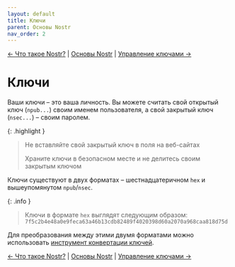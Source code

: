 ```yaml
---
layout: default
title: Ключи
parent: Основы Nostr
nav_order: 2
---
```


[← Что такое Nostr?](https://nostr.21ideas.org/docs/basics/what-is-nostr.html) | [Основы Nostr](https://nostr.21ideas.org/docs/basics/basics.html) | [Управление ключами →](https://nostr.21ideas.org/docs/basics/keys_management.html)


# Ключи
Ваши ключи – это ваша личность. Вы можете считать свой открытый ключ (`npub...`) своим именем пользователя, а свой закрытый ключ (`nsec...`) – своим паролем.

{: .highlight }
> Не вставляйте свой закрытый ключ в поля на веб-сайтах
> 
> Храните ключи в безопасном месте и не делитесь своим закрытым ключом

Ключи существуют в двух форматах – шестнадцатеричном `hex` и вышеупомянутом `npub`/`nsec`. 

{: .info }
> Ключи в формате `hex` выглядят следующим образом: `7f5c2b4e48a0e9feca63a46b13cdb82489f4020398d60a2070a968caa818d75d`

Для преобразования между этими двумя форматами можно использовать [инструмент конвертации ключей](https://damus.io/key/).

[← Что такое Nostr?](https://nostr.21ideas.org/docs/basics/what-is-nostr.html) | [Основы Nostr](https://nostr.21ideas.org/docs/basics/basics.html) | [Управление ключами →](https://nostr.21ideas.org/docs/basics/keys_management.html)
